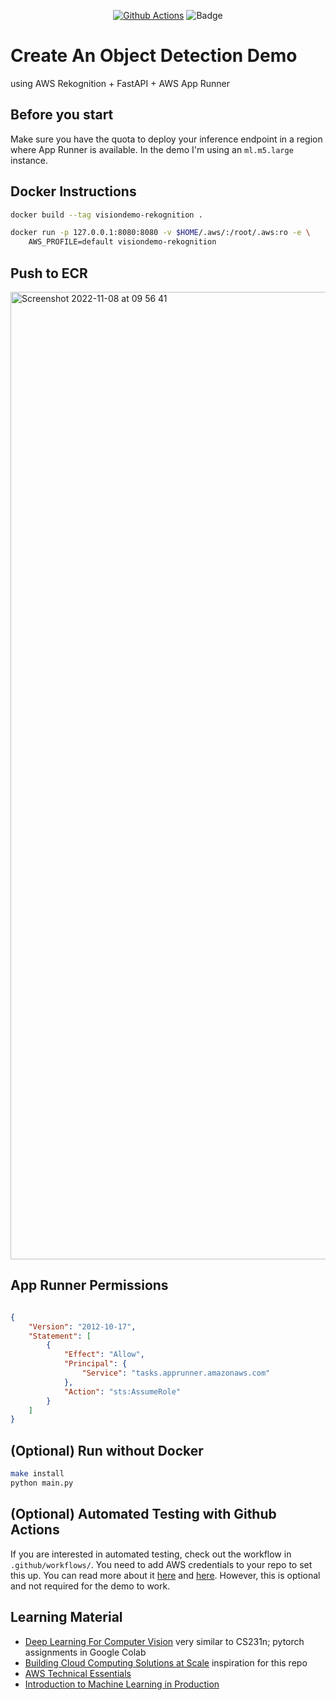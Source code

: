 <div align="center">
  
[![Github Actions](https://github.com/fraukecharms/fastapi-sagemaker-compvision/actions/workflows/main.yml/badge.svg)](https://github.com/fraukecharms/fastapi-sagemaker-compvision/actions/workflows/main.yml)
![Badge](https://codebuild.eu-west-1.amazonaws.com/badges?uuid=eyJlbmNyeXB0ZWREYXRhIjoiQk1EZHMrdDJlR1l1VFdWeWpIbjduaDNrQnRlZ29KckJLcG9BWmlMSGhEOGRWNm43UTRFb2U2b2RzdGNtcXJ6amcrQ1J5V2d1SVljS3I4VFFuRUdnOVpJPSIsIml2UGFyYW1ldGVyU3BlYyI6Iks5UUU1Z1ljRXdoWDNwTk0iLCJtYXRlcmlhbFNldFNlcmlhbCI6MX0%3D&branch=main)
</div>

# Create An Object Detection Demo 

using AWS Rekognition + FastAPI + AWS App Runner

## Before you start

Make sure you have the quota to deploy your inference endpoint in a region where App Runner is available. In the demo I'm using an `ml.m5.large` instance.

## Docker Instructions


```sh
docker build --tag visiondemo-rekognition .
```
```sh
docker run -p 127.0.0.1:8080:8080 -v $HOME/.aws/:/root/.aws:ro -e \
    AWS_PROFILE=default visiondemo-rekognition
```



## Push to ECR


<img width="1548" alt="Screenshot 2022-11-08 at 09 56 41" src="https://user-images.githubusercontent.com/3386410/200521120-bbf41786-0dc3-46e8-8e33-6fe065375754.png">




## App Runner Permissions


```json

{
    "Version": "2012-10-17",
    "Statement": [
        {
            "Effect": "Allow",
            "Principal": {
                "Service": "tasks.apprunner.amazonaws.com"
            },
            "Action": "sts:AssumeRole"
        }
    ]
}

```



## (Optional) Run without Docker


```sh
make install
python main.py
```

## (Optional) Automated Testing with Github Actions

If you are interested in automated testing, check out the workflow in `.github/workflows/`. You need to add AWS credentials to your repo to set this up. You can read more about it [here](https://github.com/aws-actions/configure-aws-credentials) and [here](https://docs.github.com/en/actions/deployment/security-hardening-your-deployments/configuring-openid-connect-in-amazon-web-services). However, this is optional and not required for the demo to work.


## Learning Material

* [Deep Learning For Computer Vision](https://web.eecs.umich.edu/~justincj/teaching/eecs498/WI2022/) very similar to CS231n; pytorch assignments in Google Colab
* [Building Cloud Computing Solutions at Scale](https://www.coursera.org/specializations/building-cloud-computing-solutions-at-scale) inspiration for this repo
* [AWS Technical Essentials](https://www.coursera.org/learn/aws-cloud-technical-essentials)
* [Introduction to Machine Learning in Production](https://www.coursera.org/learn/introduction-to-machine-learning-in-production)
